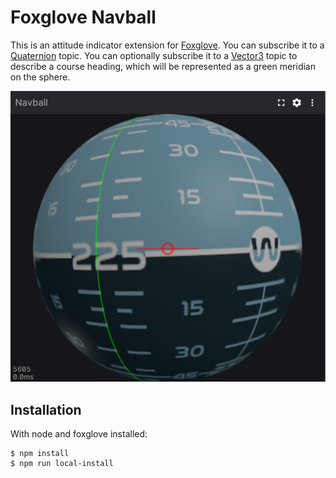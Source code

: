 # Foxglove Navball

This is an attitude indicator extension for [Foxglove](https://foxglove.dev).
You can subscribe it to a
[Quaternion](https://docs.foxglove.dev/docs/visualization/message-schemas/quaternion)
topic.
You can optionally subscribe it to a
[Vector3](https://docs.foxglove.dev/docs/visualization/message-schemas/vector-3)
topic to describe a course heading, which will be represented as a green
meridian on the sphere.

![Screenshot](docs/screenshot.png)

## Installation

With node and foxglove installed:

```console
$ npm install
$ npm run local-install
```
